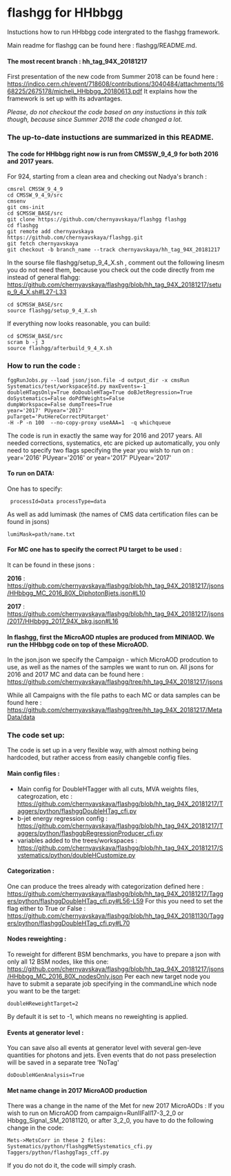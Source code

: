 flashgg for HHbbgg
=======
Instuctions how to run HHbbgg code intergrated to the flashgg framework.

Main readme for flashgg can be found here : flashgg/README.md.

#### The most recent branch : hh_tag_94X_20181217

First presentation of the new code from Summer 2018 can be found here :
https://indico.cern.ch/event/718608/contributions/3040484/attachments/1668225/2675178/micheli_HHbbgg_20180613.pdf
It explains how the framework is set up with its advantages. 

*Please, do not checkout the code based on any instuctions in this talk though, 
because since Summer 2018 the code changed a lot.*

### The up-to-date instuctions are summarized in this README.

#### The code for HHbbgg right now is run from CMSSW_9_4_9 for both 2016 and 2017 years.

For 924, starting from a clean area and checking out Nadya's branch :

 ```
cmsrel CMSSW_9_4_9
cd CMSSW_9_4_9/src
cmsenv
git cms-init
cd $CMSSW_BASE/src
git clone https://github.com/chernyavskaya/flashgg flashgg
cd flashgg     
git remote add chernyavskaya https://github.com/chernyavskaya/flashgg.git
git fetch chernyavskaya
git checkout -b branch_name --track chernyavskaya/hh_tag_94X_20181217
 
```
In the sourse file flashgg/setup_9_4_X.sh , comment out the following linesm you do not need them, because you check out the code directly from me instead of general flahgg:
https://github.com/chernyavskaya/flashgg/blob/hh_tag_94X_20181217/setup_9_4_X.sh#L27-L33
```
cd $CMSSW_BASE/src    
source flashgg/setup_9_4_X.sh
```

If everything now looks reasonable, you can build:
 ```
 cd $CMSSW_BASE/src
 scram b -j 3
 source flashgg/afterbuild_9_4_X.sh     
 ```
 
 ### How to run the code :
 ```
 fggRunJobs.py --load json/json.file -d output_dir -x cmsRun Systematics/test/workspaceStd.py maxEvents=-1
 doubleHTagsOnly=True doDoubleHTag=True doBJetRegression=True doSystematics=False doPdfWeights=False
 dumpWorkspace=False dumpTrees=True 
 year='2017' PUyear='2017'
 puTarget='PutHereCorrectPUtarget'
 -H -P -n 100  --no-copy-proxy useAAA=1  -q whichqueue
 ```
 The code is run in exactly the same way for 2016 and 2017 years. All needed corrections, systematics, etc are picked up automatically,
 you only need to specify two flags specifying the year you wish to run on : 
 year='2016' PUyear='2016' or  year='2017' PUyear='2017' 
 
 #### To run on DATA:
 One has to specify:
```
 processId=Data processType=data
```
As well as add lumimask (the names of CMS data certification files can be found in jsons)
```
lumiMask=path/name.txt
```

  
  
#### For MC one has to specify the correct PU target to be used :
It can be found in these jsons :

**2016** : https://github.com/chernyavskaya/flashgg/blob/hh_tag_94X_20181217/jsons/HHbbgg_MC_2016_80X_DiphotonBjets.json#L10

**2017** : https://github.com/chernyavskaya/flashgg/blob/hh_tag_94X_20181217/jsons/2017/HHbbgg_2017_94X_bkg.json#L16

#### In flashgg, first the MicroAOD ntuples are produced from MINIAOD. We run the HHbbgg code on top of these MicroAOD.
In the json.json we specify the Campaign - which MicroAOD prodcution to use, as well as the names of the samples we want to run on. 
All jsons for 2016 and 2017 MC and data can be found here :
https://github.com/chernyavskaya/flashgg/tree/hh_tag_94X_20181217/jsons

While all Campaigns with the file paths to each MC or data samples can be found here :
https://github.com/chernyavskaya/flashgg/tree/hh_tag_94X_20181217/MetaData/data

### The code set up: 
The code is set up in a very flexible way, with almost nothing being hardcoded, but rather access from easily changeble config files.
#### Main config files :
* Main config for DoubleHTagger with all cuts, MVA weights files, categrozation, etc :
https://github.com/chernyavskaya/flashgg/blob/hh_tag_94X_20181217/Taggers/python/flashggDoubleHTag_cfi.py
* b-jet energy regression config :
https://github.com/chernyavskaya/flashgg/blob/hh_tag_94X_20181217/Taggers/python/flashggbRegressionProducer_cfi.py
* variables added to the trees/workspaces :
https://github.com/chernyavskaya/flashgg/blob/hh_tag_94X_20181217/Systematics/python/doubleHCustomize.py

 
#### Categorization :
One can produce the trees already with categorization defined here :
https://github.com/chernyavskaya/flashgg/blob/hh_tag_94X_20181217/Taggers/python/flashggDoubleHTag_cfi.py#L56-L59
For this you need to set the flag either to True or False :
https://github.com/chernyavskaya/flashgg/blob/hh_tag_94X_20181130/Taggers/python/flashggDoubleHTag_cfi.py#L70

#### Nodes reweighting :
To reweight for different BSM benchmarks, you have to prepare a json with only all 12 BSM nodes, like this one:
https://github.com/chernyavskaya/flashgg/blob/hh_tag_94X_20181217/jsons/HHbbgg_MC_2016_80X_nodesOnly.json
Per each new target node you have to submit a separate job specifying in the commandLine which node you want to be the target:
```
doubleHReweightTarget=2
```
By default it is set to -1, which means no reweighting is applied.

#### Events at generator level :
You can save also all events at generator level with several gen-leve quantities for photons and jets. 
Even events that do not pass preselection will be saved in a separate tree 'NoTag'
```
doDoubleHGenAnalysis=True
```

#### Met name change in 2017 MicroAOD production
There was a change in the name of the Met for new 2017 MicroAODs : 
If you wish to run on MicroAOD from campaign=RunIIFall17-3_2_0 or Hbbgg_Signal_SM_20181120, or after 3_2_0,
you have to do the following change in the code:
```
Mets->MetsCorr in these 2 files:
Systematics/python/flashggMetSystematics_cfi.py
Taggers/python/flashggTags_cff.py
```
If you do not do it, the code will simply crash.

 
 
